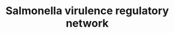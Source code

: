---
annotations:
- type: Pathway Ontology
  value: regulatory pathway
- type: Pathway Ontology
  value: Salmonella infection pathway
authors:
- Rikki
- Finterly
- Khanspers
description: Salmonella virulence regulatory network
last-edited: 2021-12-03
organisms:
- Escherichia coli
redirect_from:
- /index.php/Pathway:WP5070
- /instance/WP5070
schema-jsonld:
- '@context': https://schema.org/
  '@id': https://wikipathways.github.io/pathways/WP5070.html
  '@type': Dataset
  creator:
    '@type': Organization
    name: WikiPathways
  description: Salmonella virulence regulatory network
  keywords:
  - fliZ
  - invF
  - yhjH
  - phoP
  - ssrA
  - lrhA
  - phoR
  - hha
  - Fur
  - csgD
  - rtsA
  - ompR
  - barA
  - csrC
  - hdfR
  - clpP
  - ihfB
  - Fis
  - qseB
  - ydiV
  - bcsA
  - hilE
  - envZ
  - qseC
  - rfaH
  - flgM
  - rcsD
  - RNAse E
  - H-NS
  - rtsB
  - phoQ
  - dnaK
  - sicA
  - rcsC
  - ihfA
  - csrA
  - csrB
  - hilD
  - fliA
  - bcsB
  - srgD
  - rcsB
  - fimZ
  - fliT
  - dam
  - rflM
  - hilC
  - flhD
  - clpX
  - pefI
  - slyA
  - flhC
  - hilA
  - phoB
  - ssrB
  - fadD
  - fliC
  - Crp
  - sirA
  license: CC0
  name: Salmonella virulence regulatory network
seo: CreativeWork
title: Salmonella virulence regulatory network
wpid: WP5070
---